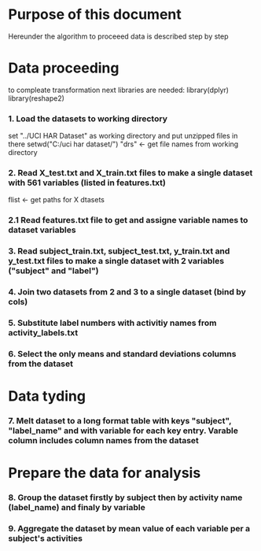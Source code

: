 # Purpose of this document
Hereunder the algorithm to proceeed data is described step by step

# Data proceeding
to compleate transformation next libraries are needed:
library(dplyr)
library(reshape2)

### 1. Load the datasets to working directory
set "../UCI HAR Dataset" as working directory and put unzipped files in there
setwd("C:/uci har dataset/")
"drs" <- get file names from working directory

### 2. Read X_test.txt and X_train.txt files to make a single dataset with 561 variables (listed in features.txt)
flist <- get paths for X dtasets

### 2.1 Read features.txt file to get and assigne variable names to dataset variables

### 3. Read subject_train.txt, subject_test.txt, y_train.txt and y_test.txt files to make a single dataset with 2 variables ("subject" and "label")

### 4. Join two datasets from 2 and 3 to a single dataset (bind by cols)

### 5. Substitute label numbers with activitiy names from activity_labels.txt

### 6. Select the only means and standard deviations columns from the dataset

# Data tyding

### 7. Melt dataset to a long format table with keys "subject", "label_name" and with variable for each key entry. Varable column includes column names from the dataset

# Prepare the data for analysis

### 8. Group the dataset firstly by subject then by activity name (label_name) and finaly by variable

### 9. Aggregate the dataset by mean value of each variable per a subject's activities
